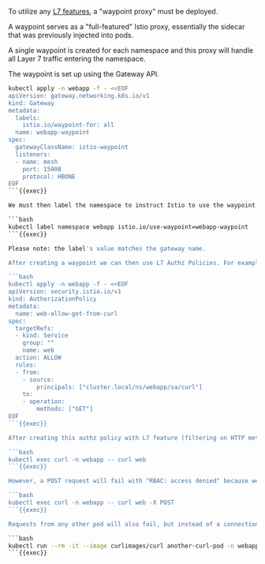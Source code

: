 

To utilize any [L7 features](https://istio.io/latest/docs/ambient/usage/l7-features/), a "waypoint proxy" must be deployed.

A waypoint serves as a "full-featured" Istio proxy, essentially the sidecar that was previously injected into pods.

A single waypoint is created for each namespace and this proxy will handle all Layer 7 traffic entering the namespace.

The waypoint is set up using the Gateway API.

```bash
kubectl apply -n webapp -f - <<EOF
apiVersion: gateway.networking.k8s.io/v1
kind: Gateway
metadata:
  labels:
    istio.io/waypoint-for: all
  name: webapp-waypoint
spec:
  gatewayClassName: istio-waypoint
  listeners:
  - name: mesh
    port: 15008
    protocol: HBONE
EOF
```{{exec}}

We must then label the namespace to instruct Istio to use the waypoint.

```bash
kubectl label namespace webapp istio.io/use-waypoint=webapp-waypoint
```{{exec}}

Please note: the label's value matches the gateway name.

After creating a waypoint we can then use L7 Authz Policies. For example, to allow only GET requests from the curl pod, or filtering on path, headers etc.

```bash
kubectl apply -n webapp -f - <<EOF
apiVersion: security.istio.io/v1
kind: AuthorizationPolicy
metadata:
  name: web-allow-get-from-curl
spec:
  targetRefs:
  - kind: Service
    group: ""
    name: web
  action: ALLOW
  rules:
  - from:
    - source:
        principals: ["cluster.local/ns/webapp/sa/curl"]
    to:
    - operation:
        methods: ["GET"]
EOF
```{{exec}}

After creating this authz policy with L7 feature (filtering on HTTP method), our request from the curl pod should still work

```bash
kubectl exec curl -n webapp -- curl web
```{{exec}}

However, a POST request will fail with "RBAC: access denied" because we only allowed GET requests

```bash
kubectl exec curl -n webapp -- curl web -X POST
```{{exec}}

Requests from any other pod will also fail, but instead of a connection reset, you'll now see "RBAC: access denied." This happens because the waypoint is functioning at the L7 layer.

```bash
kubectl run --rm -it --image curlimages/curl another-curl-pod -n webapp --restart=Never -- web
```{{exec}}